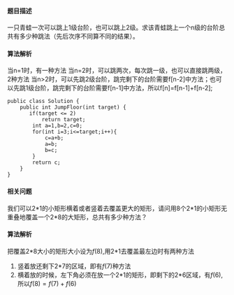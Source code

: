 #### 题目描述
一只青蛙一次可以跳上1级台阶，也可以跳上2级。求该青蛙跳上一个n级的台阶总共有多少种跳法（先后次序不同算不同的结果）。
#### 算法解析
当n=1时，有一种方法
当n=2时，可以跳两次，每次跳一级，也可以直接跳两级，2种方法
当n>2时，可以先跳2级台阶，跳完剩下的台阶需要f[n-2]中方法；也可以先跳1级台阶，跳完剩下的台阶需要f[n-1]中方法，所以f[n]=f[n-1]+f[n-2];
```
public class Solution {
    public int JumpFloor(int target) {
       if(target <= 2)
           return target;
        int a=1,b=2,c=0;
        for(int i=3;i<=target;i++){
            c=a+b;
            a=b;
            b=c;
        }
        return c;
    }
}
```

#### 相关问题
我们可以2\*1的小矩形横着或者竖着去覆盖更大的矩形，请问用8个2\*1的小矩形无重叠地覆盖一个2\*8的大矩形，总共有多少种方法？

#### 算法解析
把覆盖2\*8大小的矩形大小设为$f(8)$,用2\*1去覆盖最左边时有两种方法
1. 竖着放还剩下2\*7的区域，即有$f(7)$种方法
2. 横着放的时候，左下角必须在放一个2\*1的矩形，即剩下的2\*6区域，有$f(6)$,所以$f(8)=f(7)+f(6)$ 
